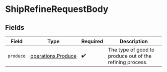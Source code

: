 # ShipRefineRequestBody


## Fields

| Field                                                    | Type                                                     | Required                                                 | Description                                              |
| -------------------------------------------------------- | -------------------------------------------------------- | -------------------------------------------------------- | -------------------------------------------------------- |
| `produce`                                                | [operations.Produce](../../models/operations/produce.md) | :heavy_check_mark:                                       | The type of good to produce out of the refining process. |